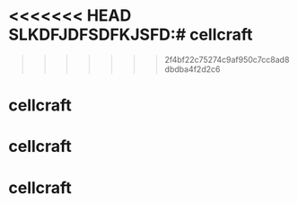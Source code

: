 <<<<<<< HEAD
SLKDFJDFSDFKJSFD:# cellcraft
=======
>>>>>>> 2f4bf22c75274c9af950c7cc8ad8dbdba4f2d2c6
# cellcraft
# cellcraft
# cellcraft
